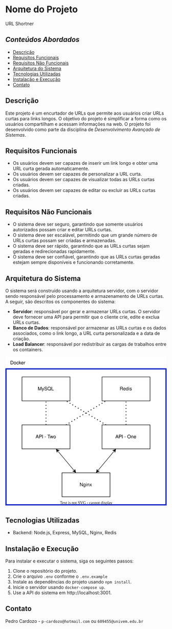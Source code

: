 # __Nome do Projeto__
URL Shortner

## **_Conteúdos Abordados_**
* [Descrição](#descrição)
* [Requisitos Funcionais](#requisitos-funcionais)
* [Requisitos Não Funcionais](#requisitos-não-funcionais)
* [Arquitetura do Sistema](#arquitetura-do-sistema)
* [Tecnologias Utilizadas](#tecnologias-utilizadas)
* [Instalação e Execução](#instalação-e-execução)
* [Contato](#contato)

## __Descrição__
Este projeto é um encurtador de URLs que permite aos usuários criar URLs curtas para links longos. O objetivo do projeto é simplificar a forma como os usuários compartilham e acessam informações na web. O projeto foi desenvolvido como parte da disciplina de _Desenvolvimento Avançado de Sistemas_.


## __Requisitos Funcionais__
* Os usuários devem ser capazes de inserir um link longo e obter uma URL curta gerada automaticamente.
* Os usuários devem ser capazes de personalizar a URL curta.
* Os usuários devem ser capazes de visualizar todas as URLs curtas criadas.
* Os usuários devem ser capazes de editar ou excluir as URLs curtas criadas.

## __Requisitos Não Funcionais__
* O sistema deve ser seguro, garantindo que somente usuários autorizados possam criar e editar URLs curtas.
* O sistema deve ser escalável, permitindo que um grande número de URLs curtas possam ser criadas e armazenadas.
* O sistema deve ser rápido, garantindo que as URLs curtas sejam geradas e redirecionadas rapidamente.
* O sistema deve ser confiável, garantindo que as URLs curtas geradas estejam sempre disponíveis e funcionando corretamente.

## __Arquitetura do Sistema__
O sistema será construído usando a arquitetura servidor, com o servidor sendo responsável pelo processamento e armazenamento de URLs curtas. A seguir, são descritos os componentes do sistema:

* __Servidor__: responsável por gerar e armazenar URLs curtas. O servidor deve fornecer uma API para permitir que o cliente crie, edite e exclua URLs curtas.
* __Banco de Dados__: responsável por armazenar as URLs curtas e os dados associados, como o link longo, a URL curta personalizada e a data de criação.
* __Load Balancer__: responsável por redistribuir as cargas de trabalhos entre os containers.

<img src="./public/url-shortner.svg"/>

## __Tecnologias Utilizadas__
* Backend: Node.js, Express, MySQL, Nginx, Redis

## __Instalação e Execução__
Para instalar e executar o sistema, siga os seguintes passos:

1. Clone o repositório do projeto.
2. Crie o arquivo `.env` conforme o `.env.example`
3. Instale as dependências do projeto usando `npm install`.
4. Inicie o servidor usando `docker-compose up`.
5. Use a API do sistema em http://localhost:3001.

## __Contato__
Pedro Cardozo - `p-cardozo@hotmail.com` ou `609455@univem.edu.br`